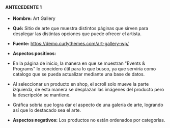 #### ANTECEDENTE 1

- **Nombre:** Art Gallery



- **Qué:**  Sitio de arte que muestra distintos páginas que sirven para desplegar las distintas opciones que puede ofrecer el artista.

- **Fuente:** https://demo.curlythemes.com/art-gallery-wp/


- **Aspectos positivos:** 	
- En la página de inicio, la manera en que se muestran "Events & Programs" lo concidero útil para lo que busco, ya que serviría como catalogo que se pueda actualizar mediante una base de datos.
- Al seleccionar un producto en shop, el scroll solo mueve la parte izquierda, de esta manera se desplazan las imágenes del producto pero la descripción se mantiene.
- Gráfica sobria que logra dar el aspecto de una galería de arte, logrando así que lo destacado sea el arte.


- **Aspectos negativos:** Los productos no están ordenados por categorías.
